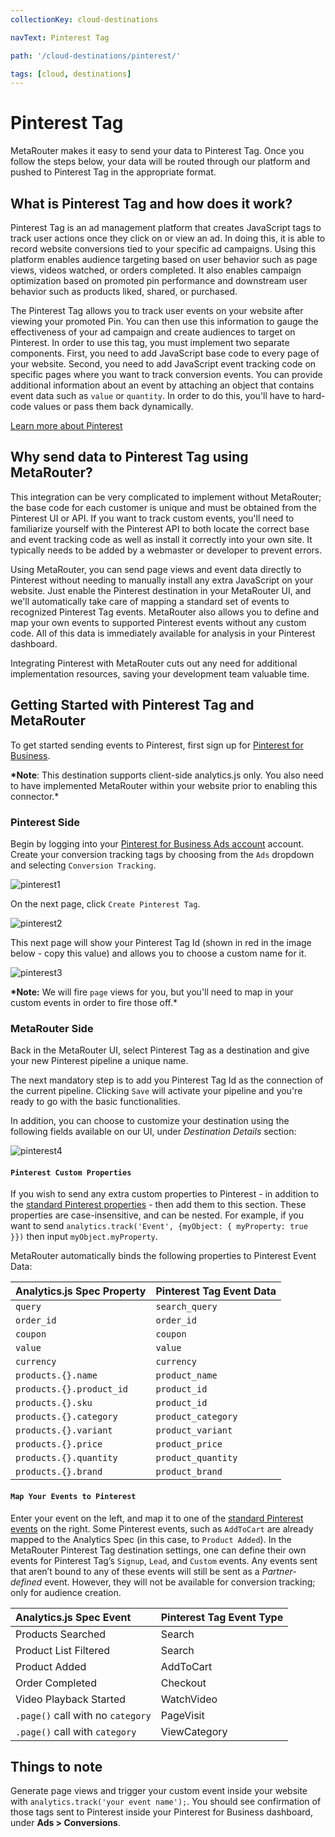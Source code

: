 ```yaml
---
collectionKey: cloud-destinations

navText: Pinterest Tag

path: '/cloud-destinations/pinterest/'

tags: [cloud, destinations]
---
```


# Pinterest Tag

MetaRouter makes it easy to send your data to Pinterest Tag. Once you follow the steps below, your data will be routed through our platform and pushed to Pinterest Tag in the appropriate format.

## What is Pinterest Tag and how does it work?

Pinterest Tag is an ad management platform that creates JavaScript tags to track user actions once they click on or view an ad. In doing this, it is able to record website conversions tied to your specific ad campaigns. Using this platform enables audience targeting based on user behavior such as page views, videos watched, or orders completed. It also enables campaign optimization based on promoted pin performance and downstream user behavior such as products liked, shared, or purchased.

The Pinterest Tag allows you to track user events on your website after viewing your promoted Pin. You can then use this information to gauge the effectiveness of your ad campaign and create audiences to target on Pinterest. In order to use this tag, you must implement two separate components. First, you need to add JavaScript base code to every page of your website. Second, you need to add JavaScript event tracking code on specific pages where you want to track conversion events. You can provide additional information about an event by attaching an object that contains event data such as `value` or `quantity`. In order to do this, you'll have to hard-code values or pass them back dynamically.

[Learn more about Pinterest](https://business.pinterest.com/en)

## Why send data to Pinterest Tag using MetaRouter?

This integration can be very complicated to implement without MetaRouter; the base code for each customer is unique and must be obtained from the Pinterest UI or API. If you want to track custom events, you'll need to familiarize yourself with the Pinterest API to both locate the correct base and event tracking code as well as install it correctly into your own site. It typically needs to be added by a webmaster or developer to prevent errors.

Using MetaRouter, you can send page views and event data directly to Pinterest without needing to manually install any extra JavaScript on your website. Just enable the Pinterest destination in your MetaRouter UI, and we'll automatically take care of mapping a standard set of events to recognized Pinterest Tag events. MetaRouter also allows you to define and map your own events to supported Pinterest events without any custom code. All of this data is immediately available for analysis in your Pinterest dashboard.

Integrating Pinterest with MetaRouter cuts out any need for additional implementation resources, saving your development team valuable time.

## Getting Started with Pinterest Tag and MetaRouter

To get started sending events to Pinterest, first sign up for [Pinterest for Business](https://business.pinterest.com/en).

**\*Note**: This destination supports client-side analytics.js only. You also need to have implemented MetaRouter within your website prior to enabling this connector.\*

### Pinterest Side

Begin by logging into your [Pinterest for Business Ads account](https://ads.pinterest.com) account. Create your conversion tracking tags by choosing from the `Ads` dropdown and selecting `Conversion Tracking`.

![pinterest1](/images/pinterest-tag-1.png)

On the next page, click `Create Pinterest Tag`.

![pinterest2](/images/pinterest-tag-2.png)

This next page will show your Pinterest Tag Id (shown in red in the image below - copy this value) and allows you to choose a custom name for it.

![pinterest3](/images/pinterest-tag-3.png)

**\*Note:** We will fire `page` views for you, but you'll need to map in your custom events in order to fire those off.\*

### MetaRouter Side

Back in the MetaRouter UI, select Pinterest Tag as a destination and give your new Pinterest pipeline a unique name.

The next mandatory step is to add you Pinterest Tag Id as the connection of the current pipeline. Clicking `Save` will activate your pipeline and you're ready to go with the basic functionalities.

In addition, you can choose to customize your destination using the following fields available on our UI, under _Destination Details_ section:

![pinterest4](/images/pinterest-tag-4.png)

#### `Pinterest Custom Properties`

If you wish to send any extra custom properties to Pinterest - in addition to the [standard Pinterest properties](https://help.pinterest.com/sites/help/files/pinterest_tag_instructions.pdf) - then add them to this section. These properties are case-insensitive, and can be nested. For example, if you want to send `analytics.track('Event', {myObject: { myProperty: true }})` then input `myObject.myProperty`.

MetaRouter automatically binds the following properties to Pinterest Event Data:

| Analytics.js Spec Property | Pinterest Tag Event Data |
| :------------------------- | :----------------------- |
| `query`                    | `search_query`           |
| `order_id`                 | `order_id`               |
| `coupon`                   | `coupon`                 |
| `value`                    | `value`                  |
| `currency`                 | `currency`               |
| `products.{}.name`         | `product_name`           |
| `products.{}.product_id`   | `product_id`             |
| `products.{}.sku`          | `product_id`             |
| `products.{}.category`     | `product_category`       |
| `products.{}.variant`      | `product_variant`        |
| `products.{}.price`        | `product_price`          |
| `products.{}.quantity`     | `product_quantity`       |
| `products.{}.brand`        | `product_brand`          |

#### `Map Your Events to Pinterest`

Enter your event on the left, and map it to one of the [standard Pinterest events](https://help.pinterest.com/sites/help/files/pinterest_tag_instructions.pdf) on the right. Some Pinterest events, such as `AddToCart` are already mapped to the Analytics Spec (in this case, to `Product Added`). In the MetaRouter Pinterest Tag destination settings, one can define their own events for Pinterest Tag’s `Signup`, `Lead`, and `Custom` events. Any events sent that aren’t bound to any of these events will still be sent as a _Partner-defined_ event. However, they will not be available for conversion tracking; only for audience creation.

| Analytics.js Spec Event           | Pinterest Tag Event Type |
| :-------------------------------- | :----------------------- |
| Products Searched                 | Search                   |
| Product List Filtered             | Search                   |
| Product Added                     | AddToCart                |
| Order Completed                   | Checkout                 |
| Video Playback Started            | WatchVideo               |
| `.page()` call with no `category` | PageVisit                |
| `.page()` call with `category`    | ViewCategory             |

## Things to note

Generate page views and trigger your custom event inside your website with `analytics.track('your event name');`. You should see confirmation of those tags sent to Pinterest inside your Pinterest for Business dashboard, under **Ads > Conversions**.

